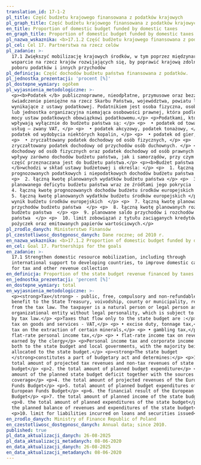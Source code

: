 ```yaml
---
translation_id: 17-1-2
pl_title: Część budżetu krajowego finansowana z podatków krajowych
pl_graph_title: Część budżetu krajowego finansowana z podatków krajowych
en_title: Proportion of domestic budget funded by domestic taxes
en_graph_title: Proportion of domestic budget funded by domestic taxes
pl_nazwa_wskaznika: <b>17.1.2 Część budżetu krajowego finansowana z podatków krajowych</b>
pl_cel: Cel 17. Partnerstwa na rzecz celów
pl_zadanie: >-
  17.1 Zwiększyć mobilizację krajowych środków, w tym poprzez międzynarodowe
  wsparcie na rzecz krajów rozwijających się, by poprawić krajową zdolność
  poboru podatków i innych przychodów
pl_definicja: Część dochodów budżetu państwa finansowana z podatków.
pl_jednostka_prezentacji: 'procent [%]'
pl_dostepne_wymiary: ogółem
pl_wyjasnienia_metodologiczne: >-
  <p><b>Podatek </b> publicznoprawne, nieodpłatne, przymusowe oraz bezzwrotne
  świadczenie pieniężne na rzecz Skarbu Państwa, województwa, powiatu lub gminy,
  wynikające z ustawy podatkowej. Podatnikiem jest osoba fizyczna, osoba prawna
  lub jednostka organizacyjna niemająca osobowości prawnej, która podlega na
  mocy ustaw podatkowych obowiązkowi podatkowemu.</p> <p>Podatkami, które
  wpływają wyłącznie do budżetu państwa są: </p> <p>  • podatek od towarów i
  usług – zwany VAT, </p> <p>  • podatek akcyzowy, podatek tonażowy, </p> <p>  •
  podatek od wydobycia niektórych kopalin, </p> <p>  • podatek od gier, </p>
  <p>  • zryczałtowany podatek dochodowy od osób fizycznych, </p> <p>  •
  zryczałtowany podatek dochodowy od przychodów osób duchownych. </p> <p>Podatek
  dochodowy od osób fizycznych oraz podatek dochodowy od osób prawnych stanowią
  wpływy zarówno dochodów budżetu państwa, jak i samorządów, przy czym większa
  część przeznaczana jest do budżetu państwa.</p> <p><b>Budżet państwa
  </b>wchodzi w skład ustawy budżetowej i określa: </p> <p>  1. łączną kwotę
  prognozowanych podatkowych i niepodatkowych dochodów budżetu państwa  </p>
  <p>  2. łączną kwotę planowanych wydatków budżetu państwa </p> <p>  3. kwotę
  planowanego deficytu budżetu państwa wraz ze źródłami jego pokrycia  </p> <p>
  4. łączną kwotę prognozowanych dochodów budżetu środków europejskich </p> <p>
  5. łączną kwotę planowanych wydatków budżetu środków europejskich </p> <p>  6.
  wynik budżetu środków europejskich  </p> <p>  7. łączną kwotę planowanych
  przychodów budżetu państwa  </p> <p>  8. łączną kwotę planowanych rozchodów
  budżetu państwa  </p> <p>  9. planowane saldo przychodów i rozchodów budżetu
  państwa  </p> <p>  10. limit zobowiązań z tytułu zaciąganych kredytów i
  pożyczek oraz emitowanych papierów wartościowych.</p>
pl_zrodlo_danych: Ministerstwo Finansów
pl_czestotliwosc_dostępnosc_danych: Dane roczne; od 2010 r.
en_nazwa_wskaznika: <b>17.1.2 Proportion of domestic budget funded by domestic taxes</b>
en_cel: Goal 17. Partnerships for the goals
en_zadanie: >-
  17.1 Strengthen domestic resource mobilization, including through
  international support to developing countries, to improve domestic capacity
  for tax and other revenue collection
en_definicja: Proportion of the state budget revenue financed by taxes.
en_jednostka_prezentacji: 'percent [%]'
en_dostepne_wymiary: total
en_wyjasnienia_metodologiczne: >-
  <p><strong>Tax</strong> - public, free, compulsory and non-refundable cash
  benefit to the State Treasury, voivodship, county or municipality, resulting
  from the tax law. The taxpayer is a natural person or legal person as well as
  organizational entity without legal personality, which is subject to taxation
  by tax law.</p> <p>Taxes that flow only to the state budget are :</p> <p> •
  tax on goods and services - VAT,</p> <p> • excise duty, tonnage tax,</p> <p> •
  tax on the extraction of certain minerals,</p> <p> • gambling tax,</p> <p> •
  flat-rate personal income tax,</p> <p> • flat-rate income tax on revenue
  earned by the clergy</p> <p>Personal income tax and corporate income tax flow
  both to the state budget and local governments, with the majority being
  allocated to the state budget.</p> <p><strong>The state budget
  </strong>constitutes a part of budgetary act and determines:</p> <p>1. the
  total amount of projected tax revenues and non-tax revenues of state
  budget</p> <p>2. the total amount of planned budget expenditure</p> <p>3. the
  amount of the planned state budget deficit together with the sources of its
  coverage</p> <p>4. the total amount of projected revenues of the European
  Funds Budget</p> <p>5. total amount of planned budget expenditures of the
  European Funds Budget</p> <p>6. the financial result of the European Funds
  Budget</p> <p>7. the total amount of planned income of the state budget</p>
  <p>8. the total amount of planned expenditures of the state budget</p> <p>9.
  the planned balance of revenues and expenditures of the state budget</p>
  <p>10. limit for liabilities incurred on loans and securities issued</p>
en_zrodlo_danych: Ministry of Finance Republic of Poland
en_czestotliwosc_dostępnosc_danych: Annual data; since 2010.
published: true
pl_data_aktualizacji_danych: 26-08-2025
pl_data_aktualizacji_metadanych: 08-06-2020
en_data_aktualizacji_danych: 26-08-2025
en_data_aktualizacji_metadanych: 08-06-2020
---
```

